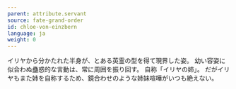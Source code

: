 ```yaml
---
parent: attribute.servant
source: fate-grand-order
id: chloe-von-einzbern
language: ja
weight: 0
---
```


イリヤから分かたれた半身が、とある英霊の型を得て現界した姿。
幼い容姿に似合わぬ蠱惑的な言動は、常に周囲を振り回す。
自称「イリヤの姉」。
だがイリヤもまた姉を自称するため、鏡合わせのような姉妹喧嘩がいつも絶えない。

